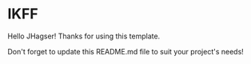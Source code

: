 # IKFF

Hello JHagser! Thanks for using this template.

Don't forget to update this README.md file to suit your project's needs!


